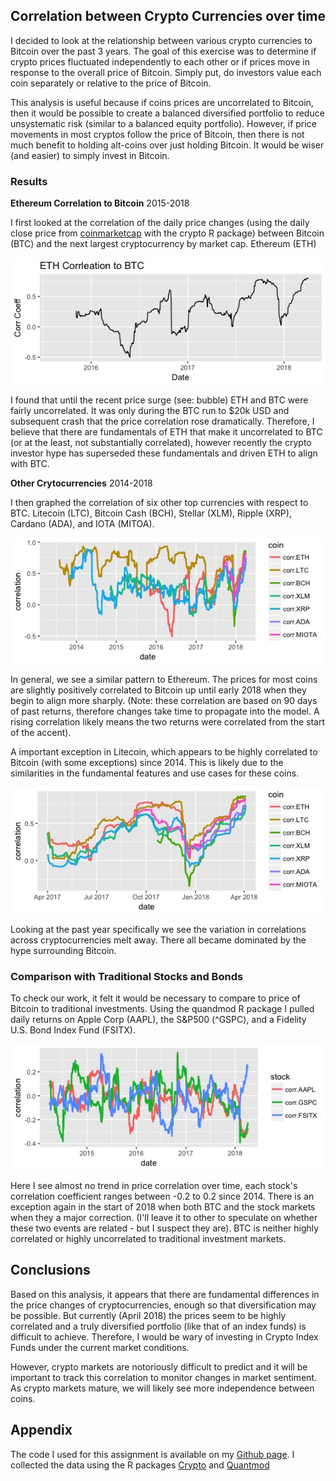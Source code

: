 ## Correlation between Crypto Currencies over time 

I decided to look at the relationship between various crypto currencies to Bitcoin over the past 3 years. The goal of this exercise was to determine if crypto prices fluctuated independently to each other or if prices move in response to the overall price of Bitcoin. Simply put, do investors value each coin separately or relative to the price of Bitcoin. 

This analysis is useful because if coins prices are uncorrelated to Bitcoin, then it would be possible to create a balanced diversified portfolio to reduce unsystematic risk (similar to a balanced equity portfolio). However, if price movements in most cryptos follow the price of Bitcoin, then there is not much benefit to holding alt-coins over just holding Bitcoin. It would be wiser (and easier) to simply invest in Bitcoin. 

### Results


**Ethereum Correlation to Bitcoin** 2015-2018

I first looked at the correlation of the daily price changes (using the daily close price from [coinmarketcap](http://coinmarketcap.com) with the crypto R package) between Bitcoin (BTC) and the next largest cryptocurrency by market cap. Ethereum (ETH)

![Ethereum Price Correlation to Bitcoin](/pics/ETH-correlation-over-time.jpeg)

I found that until the recent price surge (see: bubble) ETH and BTC were fairly uncorrelated. It was only during the BTC run to $20k USD and subsequent crash that the price correlation rose dramatically. Therefore, I believe that there are fundamentals of ETH that make it uncorrelated to BTC (or at the least, not substantially correlated), however recently the crypto investor hype has superseded these fundamentals and driven ETH to align with BTC. 

**Other Crytocurrencies** 2014-2018

I then graphed the correlation of six other top currencies with respect to BTC. Litecoin (LTC), Bitcoin Cash (BCH), Stellar (XLM), Ripple (XRP), Cardano (ADA), and IOTA (MITOA). 

![Crypto Currency Price Correlation to Bitcoin](/pics/Correlation-Coins.jpeg)

In general, we see a similar pattern to Ethereum. The prices for most coins are slightly positively correlated to Bitcoin up until early 2018 when they begin to align more sharply. (Note: these correlation are based on 90 days of past returns, therefore changes take time to propagate into the model. A rising correlation likely means the two returns were correlated from the start of the accent). 

A important exception in Litecoin, which appears to be highly correlated to Bitcoin (with some exceptions) since 2014. This is likely due to the similarities in the fundamental features and use cases for these coins. 

![Crypto Recent Price Correlation to Bitcoin](/pics/Correlation-Coins-Apr17-Mar18.jpeg)

Looking at the past year specifically we see the variation in correlations across cryptocurrencies melt away. There all became dominated by the hype surrounding Bitcoin. 

### Comparison with Traditional Stocks and Bonds

To check our work, it felt it would be necessary to compare to price of Bitcoin to traditional investments. Using the quandmod R package I pulled daily returns on Apple Corp (AAPL), the S&P500 (^GSPC), and a Fidelity U.S. Bond Index Fund (FSITX). 

![Crypto Currency Price Correlation to Bitcoin](/pics/BTC-Stocks-Corr.jpeg)

Here I see almost no trend in price correlation over time, each stock's correlation coefficient ranges between -0.2 to 0.2 since 2014. There is an exception again in the start of 2018 when both BTC and the stock markets when they a major correction. (I'll leave it to other to speculate on whether these two events are related - but I suspect they are). BTC is neither highly correlated or highly uncorrelated to traditional investment markets. 

## Conclusions ##

Based on this analysis, it appears that there are fundamental differences in the price changes of cryptocurrencies, enough so that diversification may be possible. But currently (April 2018) the prices seem to be highly correlated and a truly diversified portfolio (like that of an index funds) is difficult to achieve. Therefore, I would be wary of investing in Crypto Index Funds under the current market conditions. 

However, crypto markets are notoriously difficult to predict and it will be important to track this correlation to monitor changes in market sentiment. As crypto markets mature, we will likely see more independence between coins. 

## Appendix ##

The code I used for this assignment is available on my [Github page](https://github.com/dkeresteci/cryptoR). I collected the data using the R packages [Crypto](https://github.com/JesseVent/crypto) and [Quantmod](https://cran.r-project.org/package=quantmod)


